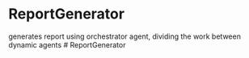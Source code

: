 # ReportGenerator
generates report using orchestrator agent, dividing the work between  dynamic agents
#   R e p o r t G e n e r a t o r  
 